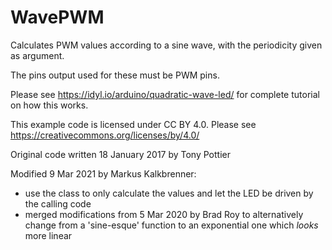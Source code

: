 # WavePWM

Calculates PWM values according to a sine wave, with the periodicity given as argument.

The pins output used for these must be PWM pins.

Please see https://idyl.io/arduino/quadratic-wave-led/ for complete tutorial on how this works.
  
This example code is licensed under CC BY 4.0.
Please see https://creativecommons.org/licenses/by/4.0/

Original code written 18 January 2017 by Tony Pottier

Modified 9 Mar 2021 by Markus Kalkbrenner:
- use the class to only calculate the values and let the LED be driven by the calling code
- merged modifications from 5 Mar 2020 by Brad Roy to alternatively change from a 'sine-esque' function
to an exponential one which *looks* more linear
